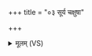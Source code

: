 +++
title = "०३ सूर्य चक्षुषा"

+++
<details><summary>मूलम् (VS)</summary>

सूर्य॒ चक्षु॑षा मा पाहि॒ स्वाहा॑ ॥
</details>